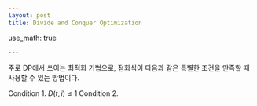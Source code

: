 ```yaml
---
layout: post
title: Divide and Conquer Optimization
```
use_math: true
```
---
```


주로 DP에서 쓰이는 최적화 기법으로, 점화식이 다음과 같은 특별한 조건을 만족할 때 사용할 수 있는 방법이다.

Condition 1. $D(t, i) \leq 1$
Condition 2. 


<!--stackedit_data:
eyJwcm9wZXJ0aWVzIjoiYXV0aG9yOiBTSU1cbiIsImhpc3Rvcn
kiOlstNzMzODA2NDMsNzM4OTI4MzQzLC0yNTIxNzg5MTMsLTM5
NjA4NjUzMF19
-->
